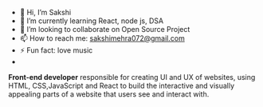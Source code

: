 - 👋 Hi, I’m Sakshi
- 🌱 I’m currently learning React, node js, DSA
- 💞️ I’m looking to collaborate on Open Source Project 
- 📫 How to reach me: sakshimehra072@gmail.com
- ⚡ Fun fact: love music
- 
**Front-end developer** responsible for creating UI and UX of websites, using  HTML, CSS,JavaScript and React to build the interactive and visually appealing parts of a website that users see and interact with.

